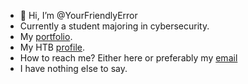 - 👋 Hi, I’m @YourFriendlyError
- Currently a student majoring in cybersecurity.
- My <a href="https://0xcmv.net/" target="_bank">portfolio</a>.
- My HTB <a href="https://app.hackthebox.com/profile/249546" target="_blank">profile</a>.
- How to reach me? Either here or preferably my <a href="mailto:contact@0xcmv.net" target="_blank">email</a>
- I have nothing else to say.

<!---
YourFriendlyError/YourFriendlyError is a ✨ special ✨ repository because its `README.md` (this file) appears on your GitHub profile.
You can click the Preview link to take a look at your changes.
--->
